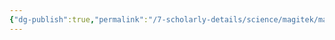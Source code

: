 ```yaml
---
{"dg-publish":true,"permalink":"/7-scholarly-details/science/magitek/magitek-charm/","noteIcon":""}
---
```


